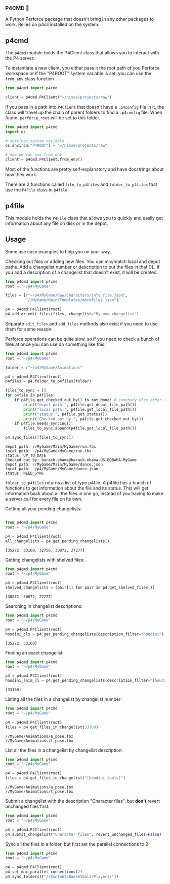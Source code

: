 ### P4CMD 🌴

A Python Perforce package that doesn't bring in any other packages to work. 
Relies on p4cli installed on the system.

## p4cmd

The `p4cmd` module holds the P4Client class that allows you to interact with the P4 server.

To instantiate a new client, you either pass it the root path of you Perforce workspace or if the "P4ROOT" system variable is set, you can use the `from_env` class function

```python
from p4cmd import p4cmd

client = p4cmd.P4Client("~/nisse/projects/raw")

```
If you pass in a path into `P4Client` that doesn't have a `.p4config` file in it, the class will travel up the chain of parent folders to find a `.p4config` file. When found, `perforce_root` will be set to this folder.


```python
from p4cmd import p4cmd
import os

# settings system variable
os.environ["P4ROOT"] = "~/nisse/projects/raw"

# now we can use from_env
client = p4cmd.P4Client.from_env()
```

Most of the functions are pretty self-explanatory and have docstrings about how they work. 

There are 2 functions called `file_to_p4files` and `folder_to_p4files` that use the `P4File` class in `p4file`. 

## p4file

This module holds the `P4File` class that allows you to quickly and easily get information about any file on disk or in the depot. 

## Usage

Some use case examples to help you on your way.

Checking out files or adding new files. You can mix/match local and depot paths. Add a changelist number or description to put the files in that CL. If you add a description of a changelist that doesn't exist, it will be created. 
```python
from p4cmd import p4cmd
root = "~/p4/MyGame"

files = [r"~/p4/MyGame/Raw/Characters/info_file.json",
         "//MyGame/Main/Templates/morefiles.json"]

p4 = p4cmd.P4Client(root)
p4.add_or_edit_files(files, changelist="My new changelist")

```

Separate `edit_files` and `add_files` methods also exist if you need to use them for some reason. 

Perforce operations can be quite slow, so if you need to check a bunch of files at once you can use do something like this:

```python
from p4cmd import p4cmd
root = "~/p4/MyGame"

folder = r"~/p4/MyGame/Animations"

p4 = p4cmd.P4Client(root)
p4files = p4.folder_to_p4files(folder)

files_to_sync = []
for p4file in p4files:
    if p4file.get_checked_out_by() is not None: # somebody else other than you checked out the file
        print("depot path:", p4file.get_depot_file_path())
        print("local path:", p4file.get_local_file_path())
        print("status:", p4file.get_status())
        print("Checked out by:", p4file.get_checked_out_by())
    if p4file.needs_syncing():
        files_to_sync.append(p4file.get_local_file_path())

p4.sync_files([files_to_sync])

```

```text
depot path: //MyGame/Main/MyGame/run.fbx
local path: ~/p4/MyGame/MyGame/run.fbx
status: UP_TO_DATE
Checked out by: barack.obama@barack.obama-US-BOBAMA-MyGame
depot path: //MyGame/Main/MyGame/dance.json
local path: ~/p4/MyGame/MyGame/dance.json
status: NEED_SYNC

```

`folder_to_p4files` returns a list of type p4file. A p4file has a bunch of functions to get information about the file and its status. This will get information back about all the files in one go, instead of you having to make a server call for every file on its own. 

Getting all your pending changelists:

```python

from p4cmd import p4cmd
root = "~/p4/MyGame"

p4 = p4cmd.P4Client(root)
all_changelists = p4.get_pending_changelists()

```
`[35272, 33160, 32756, 30872, 27277]`

Getting changelists with shelved files:
```python
from p4cmd import p4cmd
root = "~/p4/MyGame"

p4 = p4cmd.P4Client(root)
shelved_changelists = [pair[1] for pair in p4.get_shelved_files()]

```
`[30872, 30872, 27277]`


Searching in changelist descriptions:
```python
from p4cmd import p4cmd
root = "~/p4/MyGame"

p4 = p4cmd.P4Client(root)
houdini_cls = p4.get_pending_changelists(description_filter="houdini")

```
`[35272, 33160]`


Finding an exact changelist:
```python
from p4cmd import p4cmd
root = "~/p4/MyGame"

p4 = p4cmd.P4Client(root)
houdini_anim_cl = p4.get_pending_changelists(description_filter="[houdini tools]", perfect_match_only=True, case_sensitive=True)
```
`[33160]`

Listing all the files in a changelist by changelist number:

```python
from p4cmd import p4cmd
root = "~/p4/MyGame"

p4 = p4cmd.P4Client(root)
files = p4.get_files_in_changelist(33160)

```
```text
//MyGame/Animations/a_pose.fbx
//MyGame/Animations/t_pose.fbx
```

List all the files in a changelist by changelist description:

```python
from p4cmd import p4cmd
root = "~/p4/MyGame"

p4 = p4cmd.P4Client(root)
files = p4.get_files_in_changelist("[houdini tools]")
```
```text
//MyGame/Animations/a_pose.fbx
//MyGame/Animations/t_pose.fbx
```

Submit a changelist with the description "Character files", but **don't** revert unchanged files first. 
```python
from p4cmd import p4cmd
root = "~/p4/MyGame"

p4 = p4cmd.P4Client(root)
p4.submit_changelist("Character files", revert_unchanged_files=False)
```

Sync all the files in a folder, but first set the parallel connections to 2
```python
from p4cmd import p4cmd
root = "~/p4/MyGame"

p4 = p4cmd.P4Client(root)
p4.set_max_parallel_connections(2)
p4.sync_folders(["//Content/Basketball/Players/"])
```